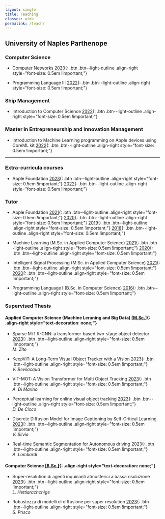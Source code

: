 ```yaml
---
layout: single
title: Teaching
classes: wide
permalink: /teach/
---
```


## University of Naples Parthenope

### Computer Science

* Computer Networks
[2023](#){: .btn .btn--light-outline .align-right style="font-size: 0.5em !important;"}


* Programming Language III 
[2022](#){: .btn .btn--light-outline .align-right style="font-size: 0.5em !important;"}


### Ship Management

* Introduction to Computer Science
[2022](#){: .btn .btn--light-outline .align-right style="font-size: 0.5em !important;"}

### Master in Entrepreneurship and Innovation Management

* Introduction to Machine Learning programming on Apple devices using CoreML kit
[2022](#){: .btn .btn--light-outline .align-right style="font-size: 0.5em !important;"}

---

### Extra-curricula courses

* Apple Foundation
[2023](#){: .btn .btn--light-outline .align-right style="font-size: 0.5em !important;"}
[2022](#){: .btn .btn--light-outline .align-right style="font-size: 0.5em !important;"}


### Tutor

* Apple Foundation 
[2021](#){: .btn .btn--light-outline .align-right style="font-size: 0.5em !important;"}
[2020](#){: .btn .btn--light-outline .align-right style="font-size: 0.5em !important;"}
[2019](#){: .btn .btn--light-outline .align-right style="font-size: 0.5em !important;"}
[2018](#){: .btn .btn--light-outline .align-right style="font-size: 0.5em !important;"}

* Machine Learning (M.Sc. in Applied Computer Science)
[2021](#){: .btn .btn--light-outline .align-right style="font-size: 0.5em !important;"}
[2020](#){: .btn .btn--light-outline .align-right style="font-size: 0.5em !important;"}

* Intelligent Signal Processing (M.Sc. in Applied Computer Science)
[2021](#){: .btn .btn--light-outline .align-right style="font-size: 0.5em !important;"}
[2020](#){: .btn .btn--light-outline .align-right style="font-size: 0.5em !important;"}

* Programming Language I (B.Sc. in Computer Science)
[2016](#){: .btn .btn--light-outline .align-right style="font-size: 0.5em !important;"}


### Supervised Thesis

#### Applied Computer Science (Machine Leraning and Big Data) [\[M.Sc.\]](#){: .align-right style="text-decoration: none;"} 

* Sparse MiT R-CNN: a transformer-based two-stage object detector
[2023](#){: .btn .btn--light-outline .align-right style="font-size: 0.5em !important;"}  
_M. Zito_

* KeepViT: A Long-Term Visual Object Tracker with a Vision [2023](#){: .btn .btn--light-outline .align-right style="font-size: 0.5em !important;"}  
_V. Bevilacqua_

* ViT-MOT: A Vision Transformer for Multi Object Tracking
[2023](#){: .btn .btn--light-outline .align-right style="font-size: 0.5em !important;"}  
_A. Di Marino_

* Perceptual learning for online visual object tracking 
[2023](#){: .btn .btn--light-outline .align-right style="font-size: 0.5em !important;"}  
_D. De Cicco_

* Discrete Diffusion Model for Image Captioning by Self-Critical Learning
[2023](#){: .btn .btn--light-outline .align-right style="font-size: 0.5em !important;"}  
_V. Silvio_

* Real-time Semantic Segmentation for Autonomous driving
[2023](#){: .btn .btn--light-outline .align-right style="font-size: 0.5em !important;"}  
_A. Lombardi_

#### Computer Science [\[B.Sc.\]](#){: .align-right style="text-decoration: none;"}

* Super-resolution di agenti inquinanti atmosferici a bassa risoluzione 
[2023](#){: .btn .btn--light-outline .align-right style="font-size: 0.5em !important;"}  
_L. Hettiarachchige_

* Robustezza di modelli di diffusione per super resolution
[2023](#){: .btn .btn--light-outline .align-right style="font-size: 0.5em !important;"}  
_S. Prisco_


